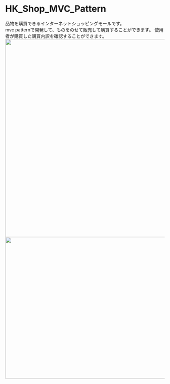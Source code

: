 # HK_Shop_MVC_Pattern
品物を購買できるインターネットショッピングモールです。
<br>
mvc patternで開発して、ものをのせて販売して購買することができます。
使用者が購買した購買内訳を確認することができます。<br>
<img src="https://m9lk5q.bn1302.livefilestore.com/y4mz5VKyi64_To2IqsOHXgfmxfagC4uD661lYrVDhz9xb2WqfylU9z-JAZVrWdFaJj-k_xn0XFlNIJXUaFm63GalOhOAkJzvj0EA2BPNSZbIregPlaNtYbcIp1vBP7pzaTGgArEw-onRlIyhvzTztnXKeQ4piKKyU1S596Q4zbiI_cwZD5VZsyq9IIj6I_xrXburjvNmLGepCfHNMI1hjJY7A?width=920&height=626&cropmode=none" width="920" height="626" />
<img src="https://bddpka.bn1302.livefilestore.com/y4m68sCXRBS3KTfy8WwBKAhCkTRzrTWTos8xWEMvmBoyEa79K3C9rjvaEMNi9xX_SGO8hqvIfB0vzmq6CR0KEJAgx8p0H9zH70xkKrYbeeIVsjyz-y6afgAiyjY5BVvkQHQqrfxthFNNJr8opAdtgatd-4o6MfJKKyyEd2aU_xXVuqT1Qjifjz5XSOTu5AFhPASw0z1lBBwTW_BjLBQkYMoMA?width=730&height=448&cropmode=none" width="730" height="448" />
